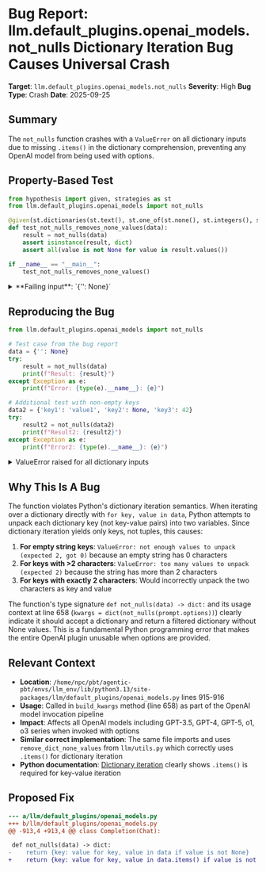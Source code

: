# Bug Report: llm.default_plugins.openai_models.not_nulls Dictionary Iteration Bug Causes Universal Crash

**Target**: `llm.default_plugins.openai_models.not_nulls`
**Severity**: High
**Bug Type**: Crash
**Date**: 2025-09-25

## Summary

The `not_nulls` function crashes with a `ValueError` on all dictionary inputs due to missing `.items()` in the dictionary comprehension, preventing any OpenAI model from being used with options.

## Property-Based Test

```python
from hypothesis import given, strategies as st
from llm.default_plugins.openai_models import not_nulls

@given(st.dictionaries(st.text(), st.one_of(st.none(), st.integers(), st.text())))
def test_not_nulls_removes_none_values(data):
    result = not_nulls(data)
    assert isinstance(result, dict)
    assert all(value is not None for value in result.values())

if __name__ == "__main__":
    test_not_nulls_removes_none_values()
```

<details>

<summary>
**Failing input**: `{'': None}`
</summary>
```
Traceback (most recent call last):
  File "/home/npc/pbt/agentic-pbt/worker_/22/hypo.py", line 11, in <module>
    test_not_nulls_removes_none_values()
    ~~~~~~~~~~~~~~~~~~~~~~~~~~~~~~~~~~^^
  File "/home/npc/pbt/agentic-pbt/worker_/22/hypo.py", line 5, in test_not_nulls_removes_none_values
    def test_not_nulls_removes_none_values(data):
                   ^^^
  File "/home/npc/miniconda/lib/python3.13/site-packages/hypothesis/core.py", line 2124, in wrapped_test
    raise the_error_hypothesis_found
  File "/home/npc/pbt/agentic-pbt/worker_/22/hypo.py", line 6, in test_not_nulls_removes_none_values
    result = not_nulls(data)
  File "/home/npc/miniconda/lib/python3.13/site-packages/llm/default_plugins/openai_models.py", line 916, in not_nulls
    return {key: value for key, value in data if value is not None}
                           ^^^^^^^^^^
ValueError: not enough values to unpack (expected 2, got 0)
Falsifying example: test_not_nulls_removes_none_values(
    data={'': None},
)
```
</details>

## Reproducing the Bug

```python
from llm.default_plugins.openai_models import not_nulls

# Test case from the bug report
data = {'': None}
try:
    result = not_nulls(data)
    print(f"Result: {result}")
except Exception as e:
    print(f"Error: {type(e).__name__}: {e}")

# Additional test with non-empty keys
data2 = {'key1': 'value1', 'key2': None, 'key3': 42}
try:
    result2 = not_nulls(data2)
    print(f"Result2: {result2}")
except Exception as e:
    print(f"Error2: {type(e).__name__}: {e}")
```

<details>

<summary>
ValueError raised for all dictionary inputs
</summary>
```
Error: ValueError: not enough values to unpack (expected 2, got 0)
Error2: ValueError: too many values to unpack (expected 2)
```
</details>

## Why This Is A Bug

The function violates Python's dictionary iteration semantics. When iterating over a dictionary directly with `for key, value in data`, Python attempts to unpack each dictionary key (not key-value pairs) into two variables. Since dictionary iteration yields only keys, not tuples, this causes:

1. **For empty string keys**: `ValueError: not enough values to unpack (expected 2, got 0)` because an empty string has 0 characters
2. **For keys with >2 characters**: `ValueError: too many values to unpack (expected 2)` because the string has more than 2 characters
3. **For keys with exactly 2 characters**: Would incorrectly unpack the two characters as key and value

The function's type signature `def not_nulls(data) -> dict:` and its usage context at line 658 (`kwargs = dict(not_nulls(prompt.options))`) clearly indicate it should accept a dictionary and return a filtered dictionary without None values. This is a fundamental Python programming error that makes the entire OpenAI plugin unusable when options are provided.

## Relevant Context

- **Location**: `/home/npc/pbt/agentic-pbt/envs/llm_env/lib/python3.13/site-packages/llm/default_plugins/openai_models.py` lines 915-916
- **Usage**: Called in `build_kwargs` method (line 658) as part of the OpenAI model invocation pipeline
- **Impact**: Affects all OpenAI models including GPT-3.5, GPT-4, GPT-5, o1, o3 series when invoked with options
- **Similar correct implementation**: The same file imports and uses `remove_dict_none_values` from `llm/utils.py` which correctly uses `.items()` for dictionary iteration
- **Python documentation**: [Dictionary iteration](https://docs.python.org/3/tutorial/datastructures.html#looping-techniques) clearly shows `.items()` is required for key-value iteration

## Proposed Fix

```diff
--- a/llm/default_plugins/openai_models.py
+++ b/llm/default_plugins/openai_models.py
@@ -913,4 +913,4 @@ class Completion(Chat):

 def not_nulls(data) -> dict:
-    return {key: value for key, value in data if value is not None}
+    return {key: value for key, value in data.items() if value is not None}
```